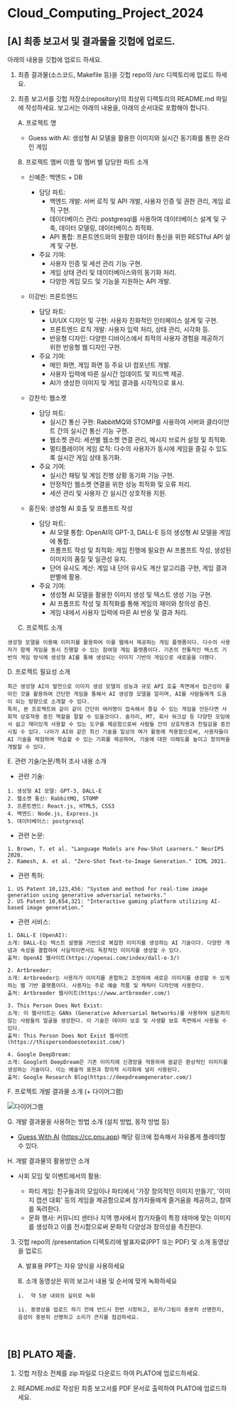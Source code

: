 # Cloud_Computing_Project_2024


## [A] 최종 보고서 및 결과물을 깃헙에 업로드.
아래의 내용을 깃헙에 업로드 하세요.

  1. 최종 결과물(소스코드, Makefile 등)을 깃헙 repo의 /src 디렉토리에 업로드 하세요.

  2. 최종 보고서를 깃헙 저장소(repository)의 최상위 디렉토리의 README.md 파일에 작성하세요. 보고서는 아래의 내용을, 아래의 순서대로 포함해야 합니다.

      A. 프로젝트 명    
      - Guess with AI: 생성형 AI 모델을 활용한 이미지와 실시간 동기화를 통한 온라인 게임

      B.	프로젝트 멤버 이름 및 멤버 별 담당한 파트 소개    
      - 신예준: 백엔드 + DB

        - 담당 파트:
          - 백엔드 개발: 서버 로직 및 API 개발, 사용자 인증 및 권한 관리, 게임 로직 구현.
          - 데이터베이스 관리: postgresql를 사용하여 데이터베이스 설계 및 구축, 데이터 모델링, 데이터베이스 최적화.
          - API 통합: 프론트엔드와의 원활한 데이터 통신을 위한 RESTful API 설계 및 구현.
        - 주요 기여:
          - 사용자 인증 및 세션 관리 기능 구현.
          - 게임 상태 관리 및 데이터베이스와의 동기화 처리.
          - 다양한 게임 모드 및 기능을 지원하는 API 개발.

      - 이강빈: 프론트엔드

        - 담당 파트:
          - UI/UX 디자인 및 구현: 사용자 친화적인 인터페이스 설계 및 구현.
          - 프론트엔드 로직 개발: 사용자 입력 처리, 상태 관리, 시각화 등.
          - 반응형 디자인: 다양한 디바이스에서 최적의 사용자 경험을 제공하기 위한 반응형 웹 디자인 구현.
        - 주요 기여:
          - 메인 화면, 게임 화면 등 주요 UI 컴포넌트 개발.
          - 사용자 입력에 따른 실시간 업데이트 및 피드백 제공.
          - AI가 생성한 이미지 및 게임 결과를 시각적으로 표시.

      - 강찬석: 웹소켓

          - 담당 파트:
              - 실시간 통신 구현: RabbitMQ와 STOMP를 사용하여 서버와 클라이언트 간의 실시간 통신 기능 구현.
              - 웹소켓 관리: 세션별 웹소켓 연결 관리, 메시지 브로커 설정 및 최적화.
              - 멀티플레이어 게임 로직: 다수의 사용자가 동시에 게임을 즐길 수 있도록 실시간 게임 상태 동기화.
          - 주요 기여:
              - 실시간 채팅 및 게임 진행 상황 동기화 기능 구현.
              - 안정적인 웹소켓 연결을 위한 성능 최적화 및 오류 처리.
              - 세션 관리 및 사용자 간 실시간 상호작용 지원.

      - 홍진욱: 생성형 AI 호출 및 프롬프트 작성

          - 담당 파트:
            - AI 모델 통합: OpenAI의 GPT-3, DALL-E 등의 생성형 AI 모델을 게임에 통합.
            - 프롬프트 작성 및 최적화: 게임 진행에 필요한 AI 프롬프트 작성, 생성된 이미지의 품질 및 일관성 유지.
            - 단어 유사도 계산: 게임 내 단어 유사도 계산 알고리즘 구현, 게임 결과 판별에 활용.
          - 주요 기여:
            - 생성형 AI 모델을 활용한 이미지 생성 및 텍스트 생성 기능 구현.
            - AI 프롬프트 작성 및 최적화를 통해 게임의 재미와 창의성 증진.
            - 게임 내에서 사용자 입력에 따른 AI 반응 및 결과 처리.

      C. 프로젝트 소개  
  ```
  생성형 모델을 이용해 이미지를 활용하여 이를 웹에서 제공하는 게임 플랫폼이다. 다수의 사용자가 함께 게임을 동시 진행할 수 있는 참여형 게임 플랫폼이다. 기존의 전통적인 텍스트 기반의 게임 방식에 생성형 AI를 통해 생성되는 이미지 기반의 게임으로 새로움을 더했다.
  ```
D. 프로젝트 필요성 소개
  ```
  최근 생성형 AI의 발전으로 이미지 생성 모델의 성능과 규모 API 호출 측면에서 접근성이 좋아진 것을 활용하여 간단한 게임을 통해서 AI 생성형 모델을 알리며, AI를 사람들에게 도움이 되는 방향으로 소개할 수 있다.
  특히, 본 프로젝트와 같이 같이 간단히 여러명이 접속해서 즐길 수 있는 게임을 만든다면 사회적 상호작용 증진 역할을 잘할 수 있을것이다. 술자리, MT, 회사 워크샵 등 다양한 모임에서 쉽고 재미있게 사용할 수 있는 도구를 제공함으로써 사람들 간의 상호작용과 친밀감을 증진시킬 수 있다. 나아가 AI와 같은 최신 기술을 일상의 여가 활동에 적용함으로써, 사용자들이 AI 기술을 체험하며 학습할 수 있는 기회를 제공하여, 기술에 대한 이해도를 높이고 창의력을 개발할 수 있다.
  ```
  
  E. 관련 기술/논문/특허 조사 내용 소개
  
  - 관련 기술:

  ```
  1. 생성형 AI 모델: GPT-3, DALL-E
  2. 웹소켓 통신: RabbitMQ, STOMP
  3. 프론트엔드: React.js, HTML5, CSS3
  4. 백엔드: Node.js, Express.js
  5. 데이터베이스: postgresql
  ```
  
  - 관련 논문:
  ```
  1. Brown, T. et al. "Language Models are Few-Shot Learners." NeurIPS 2020.
  2. Ramesh, A. et al. "Zero-Shot Text-to-Image Generation." ICML 2021.
  ```

  - 관련 특허:
  ```
  1. US Patent 10,123,456: "System and method for real-time image generation using generative adversarial networks."
  2. US Patent 10,654,321: "Interactive gaming platform utilizing AI-based image generation."
  ```

  -  관련 서비스:
  ```
  1. DALL-E (OpenAI):
  소개: DALL-E는 텍스트 설명을 기반으로 복잡한 이미지를 생성하는 AI 기술이다. 다양한 개념과 속성을 결합하여 사실적이면서도 독창적인 이미지를 생성할 수 있다.
  출처: OpenAI 웹사이트(https://openai.com/index/dall-e-3/)

  2. Artbreeder:
  소개: Artbreeder는 사용자가 이미지를 혼합하고 조정하여 새로운 이미지를 생성할 수 있게 하는 웹 기반 플랫폼이다. 사용자는 주로 예술 작품 및 캐릭터 디자인에 사용한다.
  출처: Artbreeder 웹사이트(https://www.artbreeder.com/)

  3. This Person Does Not Exist:
  소개: 이 웹사이트는 GANs (Generative Adversarial Networks)를 사용하여 실존하지 않는 사람들의 얼굴을 생성한다. 이 기술은 데이터 보호 및 사생활 보호 측면에서 사용될 수 있다.
  출처: This Person Does Not Exist 웹사이트(https://thispersondoesnotexist.com/)

  4. Google DeepDream:
  소개: Google의 DeepDream은 기존 이미지에 신경망을 적용하여 꿈같은 환상적인 이미지를 생성하는 기술이다. 이는 예술적 표현과 창의적 시각화에 널리 사용된다.
  출처: Google Research Blog(https://deepdreamgenerator.com/)
  ```
  
  F.	프로젝트 개발 결과물 소개 (+ 다이어그램)
    
![다이어그램](https://github.com/JinukHong/cloud_model_part/assets/45095330/e5312653-aee9-4a11-912f-46ab18032e30)

  G.	개발 결과물을 사용하는 방법 소개 (설치 방법, 동작 방법 등)
  - [Guess With AI](https://cc.pnu.app) (https://cc.pnu.app) 해당 링크에 접속해서 자유롭게 플레이할 수 있다.

  H.	개발 결과물의 활용방안 소개

  - 사회 모임 및 이벤트에서의 활용:
  
    - 파티 게임: 친구들과의 모임이나 파티에서 '가장 창의적인 이미지 만들기', '이미지 캡션 대회' 등의 게임을 제공함으로써 참가자들에게 즐거움을 제공하고, 참여를 독려한다.
    - 문화 행사: 커뮤니티 센터나 지역 행사에서 참가자들이 특정 테마에 맞는 이미지를 생성하고 이를 전시함으로써 문화적 다양성과 창의성을 촉진한다.


3.	깃헙 repo의 /presentation 디렉토리에 발표자료(PPT 또는 PDF) 및 소개 동영상을 업로드

    A.	발표용 PPT는 자유 양식을 사용하세요

    B.	소개 동영상은 위의 보고서 내용 및 순서에 맞게 녹화하세요

        i.	약 5분 내외의 길이로 녹화

        ii.	동영상을 업로드 하기 전에 반드시 한번 시청하고, 문자/그림이 충분히 선명한지, 음성이 충분히 선명하고 소리가 큰지를 점검하세요.

 
## [B] PLATO 제출.

1.	깃헙 저장소 전체를 zip 파일로 다운로드 하여 PLATO에 업로드하세요.

2.	README.md로 작성된 최종 보고서를 PDF 문서로 출력하여 PLATO에 업로드하세요.
